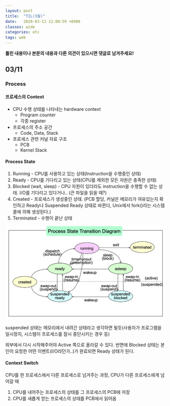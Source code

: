 ```yaml
---
layout: post
title:  "TIL(3월)"
date:   2020-03-11 12:00:59 +0900
classes: wide
categories: etc
tags: web
---
```


**틀린 내용이나 본문의 내용과 다른 의견이 있으시면 댓글로 남겨주세요!**

## 03/11

### Process

#### 프로세스의 Context

- CPU 수행 상태를 나타내는 hardware context
  - Program counter
  - 각종 register
- 프로세스의 주소 공간
  - Code, Data, Stack
- 프로세스 관련 커널 자료 구조
  - PCB
  - Kernel Stack

#### Process State

1. Running - CPU를 사용하고 있는 상태(Instruction을 수행중인 상태)
2. Ready - CPU를 기다리고 있는 상태(CPU를 제외한 모든 자원은 충족한 상태)
3. Blocked (wait, sleep) - CPU 자원이 있더라도 instruction을 수행할 수 없는 상태. I/O를 기다리고 있다거나.. (큰 파일을 읽을 때?)
4. Created - 프로세스가 생성중인 상태. (PCB 할당, 커널은 메모리가 여유있는지 확인하고 Ready나 Suspended Ready 상태로 바뀐다, Unix에서 fork()라는 시스템 콜에 의해 생성된다.)
5. Terminated - 수행이 끝난 상태

![Process State](/assets/img/til/process_state.png)

suspended 상태는 메모리에서 내려간 상태라고 생각하면 될듯(사용자가 프로그램을 일시정지, 시스템이 프로세스를 잠시 중단시키는 경우 등)

외부에서 다시 시작해주어야 Active 쪽으로 올라갈 수 있다. 반면에 Blocked 상태는 본인이 요청한 어떤 이벤트(I/O라던가..)가 완료되면 Ready 상태가 된다.

#### Context Switch

CPU를 한 프로세스에서 다른 프로세스로 넘겨주는 과정, CPU가 다른 프로세스에게 넘어갈 때

1. CPU를 내어주는 프로세스의 상태를 그 프로세스의 PCB에 저장
2. CPU를 새롭게 얻는 프로세스의 상태를 PCB에서 읽어옴
